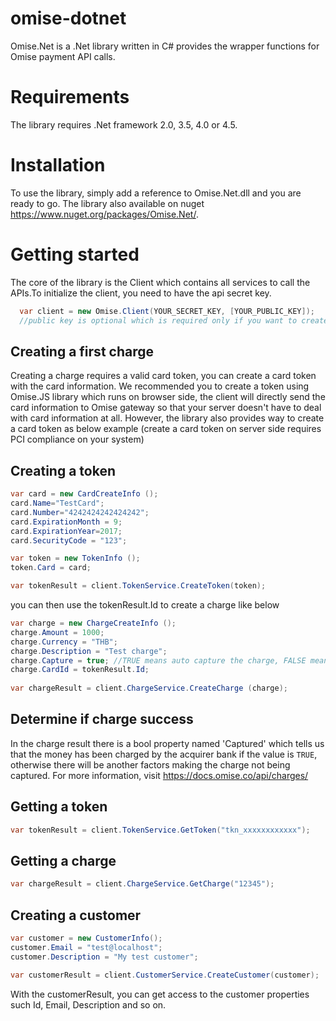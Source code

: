 omise-dotnet
============

Omise.Net is a .Net library written in C# provides the wrapper functions for Omise payment API calls.

Requirements
============
The library requires .Net framework 2.0, 3.5, 4.0 or 4.5.

Installation
============
To use the library, simply add a reference to Omise.Net.dll and you are ready to go. The library also available on nuget https://www.nuget.org/packages/Omise.Net/.

Getting started
===============

The core of the library is the Client which contains all services to call the APIs.To initialize the client, you need to have the api secret key.

```c#
  var client = new Omise.Client(YOUR_SECRET_KEY, [YOUR_PUBLIC_KEY]); 
  //public key is optional which is required only if you want to create a token on the server side
```

Creating a first charge
-----------------------
Creating a charge requires a valid card token, you can create a card token with the card information.
We recommended you to create a token using Omise.JS library which runs on browser side, the client will directly send the card information to Omise gateway so that your server doesn't have to deal with card information at all. However, the library also provides way to create a card token as below example (create a card token on server side requires PCI compliance on your system)

Creating a token
----------------

```c#
var card = new CardCreateInfo ();
card.Name="TestCard";
card.Number="4242424242424242";
card.ExpirationMonth = 9;
card.ExpirationYear=2017;
card.SecurityCode = "123";

var token = new TokenInfo ();
token.Card = card;

var tokenResult = client.TokenService.CreateToken(token);
```

you can then use the tokenResult.Id to create a charge like below

 ```c#
var charge = new ChargeCreateInfo ();
charge.Amount = 1000;
charge.Currency = "THB";
charge.Description = "Test charge";
charge.Capture = true; //TRUE means auto capture the charge, FALSE means authorize only. Default is FALSE
charge.CardId = tokenResult.Id;
		
var chargeResult = client.ChargeService.CreateCharge (charge);
 ```

Determine if charge success
---------------------------

In the charge result there is a bool property named 'Captured' which tells us that the money has been charged by the acquirer bank if the value is ```TRUE```, 
otherwise there will be another factors making the charge not being captured. For more information, visit https://docs.omise.co/api/charges/
 
Getting a token
---------------

```c#
var tokenResult = client.TokenService.GetToken("tkn_xxxxxxxxxxxx");
```

Getting a charge
----------------

```c#
var chargeResult = client.ChargeService.GetCharge("12345");
```

Creating a customer
-------------------
```c#
var customer = new CustomerInfo();
customer.Email = "test@localhost";
customer.Description = "My test customer";

var customerResult = client.CustomerService.CreateCustomer(customer);
``` 

With the customerResult, you can get access to the customer properties such Id, Email, Description and so on.
